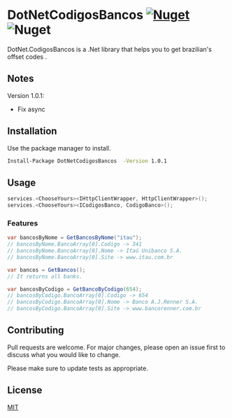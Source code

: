 # DotNetCodigosBancos [![Nuget](https://img.shields.io/nuget/v/DotNetCodigosBancos)](https://www.nuget.org/packages/DotNetCodigosBancos/) ![Nuget](https://img.shields.io/nuget/dt/DotNetCodigosBancos)

DotNet.CodigosBancos is a .Net library that helps you to get brazilian's offset codes .

## Notes
Version 1.0.1:

- Fix async

## Installation

Use the package manager to install.

```bash
Install-Package DotNetCodigosBancos  -Version 1.0.1
```

## Usage

```C#
services.<ChooseYours><IHttpClientWrapper, HttpClientWrapper>();
services.<ChooseYours><ICodigosBanco, CodigoBanco>();

```

### Features
```C#
var bancosByNome = GetBancosByNome("itau");
// bancosByNome.BancoArray[0].Codigo -> 341
// bancosByNome.BancoArray[0].Nome -> Itaú Unibanco S.A.
// bancosByNome.BancoArray[0].Site -> www.itau.com.br

var bancos = GetBancos();
// It returns all banks.

var bancosByCodigo = GetBancoByCodigo(654);
// bancosByCodigo.BancoArray[0].Codigo -> 654
// bancosByCodigo.BancoArray[0].Nome -> Banco A.J.Renner S.A.
// bancosByCodigo.BancoArray[0].Site -> www.bancorenner.com.br

```

## Contributing
Pull requests are welcome. For major changes, please open an issue first to discuss what you would like to change.

Please make sure to update tests as appropriate.

## License
[MIT](https://choosealicense.com/licenses/mit/)